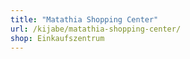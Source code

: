 ```yaml
---
title: "Matathia Shopping Center"
url: /kijabe/matathia-shopping-center/
shop: Einkaufszentrum
---
```

